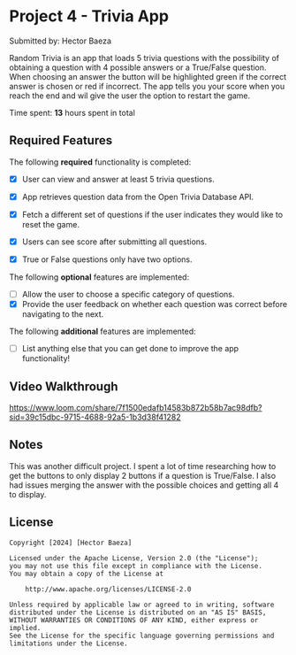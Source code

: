 # Project 4 - Trivia App

Submitted by: Hector Baeza

Random Trivia is an app that loads 5 trivia questions with the possibility of obtaining a question with 4 possible answers or a True/False question.
When choosing an answer the button will be highlighted green if the correct answer is chosen or red if incorrect.
The app tells you your score when you reach the end and wil give the user the option to restart the game.

Time spent: **13** hours spent in total

## Required Features

The following **required** functionality is completed:

- [X] User can view and answer at least 5 trivia questions.
- [X] App retrieves question data from the Open Trivia Database API.
- [X] Fetch a different set of questions if the user indicates they would like to reset the game.
- [X] Users can see score after submitting all questions.
- [X] True or False questions only have two options.


The following **optional** features are implemented:

  
- [ ] Allow the user to choose a specific category of questions.
- [X] Provide the user feedback on whether each question was correct before navigating to the next.

The following **additional** features are implemented:

- [ ] List anything else that you can get done to improve the app functionality!

## Video Walkthrough

https://www.loom.com/share/7f1500edafb14583b872b58b7ac98dfb?sid=39c15dbc-9715-4688-92a5-1b3d38f41282

## Notes

This was another difficult project. I spent a lot of time researching how to get the buttons to only display 2 buttons if a question is True/False.
I also had issues merging the answer with the possible choices and getting all 4 to display.

## License

    Copyright [2024] [Hector Baeza]

    Licensed under the Apache License, Version 2.0 (the "License");
    you may not use this file except in compliance with the License.
    You may obtain a copy of the License at

        http://www.apache.org/licenses/LICENSE-2.0

    Unless required by applicable law or agreed to in writing, software
    distributed under the License is distributed on an "AS IS" BASIS,
    WITHOUT WARRANTIES OR CONDITIONS OF ANY KIND, either express or implied.
    See the License for the specific language governing permissions and
    limitations under the License.
